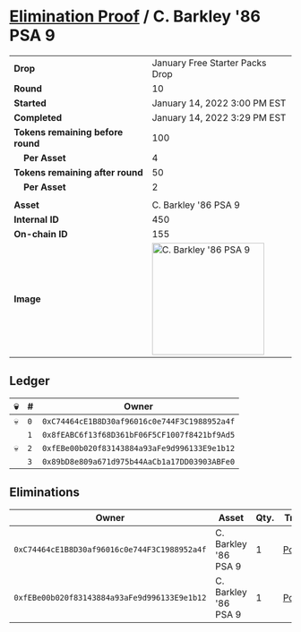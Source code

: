 # [Elimination Proof](./readme.md) / C. Barkley &#039;86 PSA 9

|||
|---|---|
| **Drop** | January Free Starter Packs Drop |
| **Round** | 10 |
| **Started** | January 14, 2022 3:00 PM EST |
| **Completed** | January 14, 2022 3:29 PM EST |
| **Tokens remaining before round** | 100 |
| **&nbsp;&nbsp;&nbsp;&nbsp;Per Asset** | 4 |
| **Tokens remaining after round** | 50 |
| **&nbsp;&nbsp;&nbsp;&nbsp;Per Asset** | 2 |
| | |
| **Asset** | C. Barkley &#039;86 PSA 9 |
| **Internal ID** | 450 |
| **On-chain ID** | 155 |
| **Image** | <img src="https://tcdn.blokpax.com/954504e8-1afa-4391-9c31-1ec9cee0b080/805d598c35c24200ba69fbd62b9c55553f44281fa273e798f7eb758c4424120a.png" height="200" alt="C. Barkley &#039;86 PSA 9" /> |

## Ledger

| 💀 | # | Owner |
| --- | --- | --- |
| 💀 | `0` | `0xC74464cE1B8D30af96016c0e744F3C1988952a4f` |
|  | `1` | `0x8fEABC6f13f68D361bF06F5CF1007f8421bf9Ad5` |
| 💀 | `2` | `0xfEBe00b020f83143884a93aFe9d996133E9e1b12` |
|  | `3` | `0x89bD8e809a671d975b44AaCb1a17DD03903ABFe0` |


## Eliminations

| Owner | Asset | Qty. | Transaction |
| --- | --- | --- | --- |
| `0xC74464cE1B8D30af96016c0e744F3C1988952a4f` | C. Barkley '86 PSA 9 | 1 | [Polygonscan](https://polygonscan.com/tx/0x55c87773eaeccaf1b8e020962be99852597e79ffb5641bcb04e23272a9486d65) |
| `0xfEBe00b020f83143884a93aFe9d996133E9e1b12` | C. Barkley '86 PSA 9 | 1 | [Polygonscan](https://polygonscan.com/tx/0xc9602aa45a1705a23b80163f9c174823c8cd6a4f754a4c7262f84a3a5dbd1c46) |
